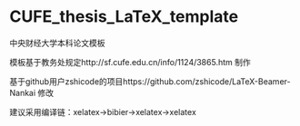 # CUFE_thesis_LaTeX_template
中央财经大学本科论文模板

模板基于教务处规定http://sf.cufe.edu.cn/info/1124/3865.htm 制作

基于github用户zshicode的项目https://github.com/zshicode/LaTeX-Beamer-Nankai 修改

建议采用编译链：xelatex->bibier->xelatex->xelatex


